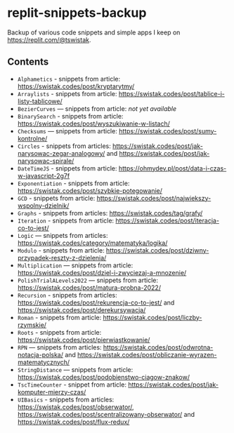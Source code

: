 # replit-snippets-backup

Backup of various code snippets and simple apps I keep on https://replit.com/@tswistak.

## Contents

- `Alphametics` - snippets from article: https://swistak.codes/post/kryptarytmy/
- `Arraylists` - snippets from article: https://swistak.codes/post/tablice-i-listy-tablicowe/
- `BezierCurves` — snippets from article: *not yet available*
- `BinarySearch` - snippets from article: https://swistak.codes/post/wyszukiwanie-w-listach/
- `Checksums` — snippets from article: https://swistak.codes/post/sumy-kontrolne/
- `Circles` - snippets from articles: https://swistak.codes/post/jak-narysowac-zegar-analogowy/ and https://swistak.codes/post/jak-narysowac-spirale/
- `DateTimeJS` - snippets from article: https://ohmydev.pl/post/data-i-czas-w-javascript-2g7f
- `Exponentiation` - snippets from article: https://swistak.codes/post/szybkie-potegowanie/
- `GCD` - snippets from article: https://swistak.codes/post/najwiekszy-wspolny-dzielnik/
- `Graphs` - snippets from articles: https://swistak.codes/tag/grafy/
- `Iteration` - snippets from article: https://swistak.codes/post/iteracja-co-to-jest/
- `Logic` — snippets from articles: https://swistak.codes/category/matematyka/logika/
- `Modulo` - snippets from article: https://swistak.codes/post/dziwny-przypadek-reszty-z-dzielenia/
- `Multiplication` — snippets from article: https://swistak.codes/post/dziel-i-zwyciezaj-a-mnozenie/
- `PolishTrialALevels2022` — snippets from article: https://swistak.codes/post/matura-probna-2022/
- `Recursion` - snippets from articles: https://swistak.codes/post/rekurencja-co-to-jest/ and https://swistak.codes/post/derekursywacja/
- `Roman` - snippets from article: https://swistak.codes/post/liczby-rzymskie/
- `Roots` - snippets from article: https://swistak.codes/post/pierwiastkowanie/
- `RPN` — snippets from articles: https://swistak.codes/post/odwrotna-notacja-polska/ and https://swistak.codes/post/obliczanie-wyrazen-matematycznych/
- `StringDistance` — snippets from article: https://swistak.codes/post/podobienstwo-ciagow-znakow/
- `TscTimeCounter` - snippet from article: https://swistak.codes/post/jak-komputer-mierzy-czas/
- `UIBasics` - snippets from articles: https://swistak.codes/post/obserwator/, https://swistak.codes/post/scentralizowany-obserwator/ and https://swistak.codes/post/flux-redux/
